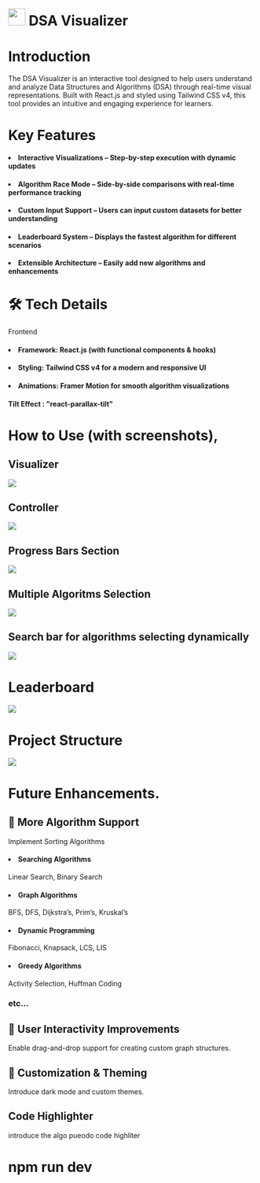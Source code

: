 # <img src="src/assets/icon.png" width="35" height="35"> DSA Visualizer

# Introduction
The DSA Visualizer is an interactive tool designed to help users understand and analyze Data Structures and Algorithms (DSA) through real-time visual representations. Built with React.js and styled using Tailwind CSS v4, this tool provides an intuitive and engaging experience for learners.

# Key Features

#### <li> Interactive Visualizations – Step-by-step execution with dynamic updates
#### <li> Algorithm Race Mode – Side-by-side comparisons with real-time performance tracking
#### <li> Custom Input Support – Users can input custom datasets for better understanding
#### <li> Leaderboard System – Displays the fastest algorithm for different scenarios
#### <li> Extensible Architecture – Easily add new algorithms and enhancements

# 🛠️ Tech Details
Frontend
#### <li> Framework: React.js (with functional components & hooks)
#### <li> Styling: Tailwind CSS v4 for a modern and responsive UI
#### <li> Animations: Framer Motion for smooth algorithm visualizations
#### Tilt Effect : "react-parallax-tilt"

# How to Use (with screenshots),
## Visualizer
<img src="public/Screenshot 2025-03-09 220222.png">

## Controller
<img src="public/image.png">

## Progress Bars Section
<img src="public/image-1.png">

## Multiple Algoritms Selection
<img src="public/image-2.png">

## Search bar for algorithms selecting dynamically
<img src="public/image-3.png">

# Leaderboard
<img src="public/image-4.png">

# Project Structure
<img src="public/Screenshot 2025-03-09 235132.png">

# Future Enhancements.
## 🔹 More Algorithm Support
Implement Sorting Algorithms


#### <li> Searching Algorithms
 Linear Search, Binary Search
#### <li> Graph Algorithms
BFS, DFS, Dijkstra’s, Prim’s, Kruskal’s
#### <li> Dynamic Programming
Fibonacci, Knapsack, LCS, LIS 
#### <li> Greedy Algorithms
Activity Selection, Huffman Coding
### etc...


## 🔹 User Interactivity Improvements
Enable drag-and-drop support for creating custom graph structures.

## 🔹 Customization & Theming
Introduce dark mode and custom themes.

## Code Highlighter
introduce the algo pueodo code highliter 
# npm run dev
